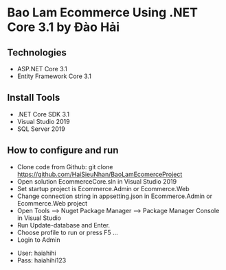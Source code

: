 # Bao Lam Ecommerce Using .NET Core 3.1 by Đào Hải
## Technologies
- ASP.NET Core 3.1
- Entity Framework Core 3.1
## Install Tools
- .NET Core SDK 3.1
- Visual Studio 2019
- SQL Server 2019
## How to configure and run
- Clone code from Github: git clone https://github.com/HaiSieuNhan/BaoLamEcomerceProject
- Open solution EcommerceCore.sln in Visual Studio 2019
- Set startup project is Ecommerce.Admin or Ecommerce.Web
- Change connection string in appsetting.json in Ecommerce.Admin or Ecommerce.Web project
- Open Tools --> Nuget Package Manager -->  Package Manager Console in Visual Studio
- Run Update-database and Enter.
- Choose profile to run or press F5 ...
- Login to Admin 
+ User: haiahihi
+ Pass: haiahihi123
